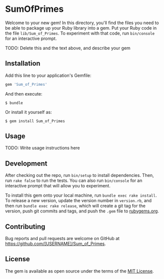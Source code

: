 # SumOfPrimes

Welcome to your new gem! In this directory, you'll find the files you need to be able to package up your Ruby library into a gem. Put your Ruby code in the file `lib/Sum_of_Primes`. To experiment with that code, run `bin/console` for an interactive prompt.

TODO: Delete this and the text above, and describe your gem

## Installation

Add this line to your application's Gemfile:

```ruby
gem 'Sum_of_Primes'
```

And then execute:

    $ bundle

Or install it yourself as:

    $ gem install Sum_of_Primes

## Usage

TODO: Write usage instructions here

## Development

After checking out the repo, run `bin/setup` to install dependencies. Then, run `rake false` to run the tests. You can also run `bin/console` for an interactive prompt that will allow you to experiment.

To install this gem onto your local machine, run `bundle exec rake install`. To release a new version, update the version number in `version.rb`, and then run `bundle exec rake release`, which will create a git tag for the version, push git commits and tags, and push the `.gem` file to [rubygems.org](https://rubygems.org).

## Contributing

Bug reports and pull requests are welcome on GitHub at https://github.com/[USERNAME]/Sum_of_Primes.


## License

The gem is available as open source under the terms of the [MIT License](http://opensource.org/licenses/MIT).

